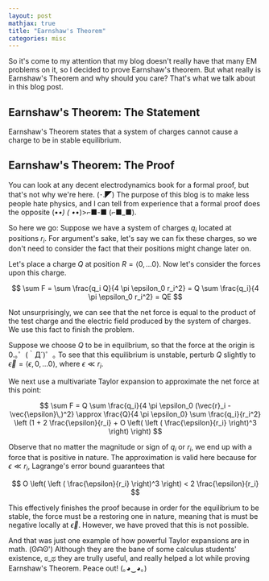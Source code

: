```yaml
---
layout: post
mathjax: true
title: "Earnshaw's Theorem"
categories: misc
---
```


So it's come to my attention that my blog doesn't really have that many EM problems on it, so I decided to prove Earnshaw's theorem.
But what really is Earnshaw's Theorem and why should you care? That's what we talk about in this blog post.

## Earnshaw's Theorem: The Statement

Earnshaw's Theorem states that a system of charges cannot cause a charge to be in stable equilibrium.

## Earnshaw's Theorem: The Proof

You can look at any decent electrodynamics book for a formal proof, but that's not why we're here. (･.◤)
The purpose of this blog is to make less people hate physics, and I can tell from experience that a formal proof does the opposite (•_•) ( •_•)>⌐■-■ (⌐■_■).

So here we go:
Suppose we have a system of charges $q_i$ located at positions $r_i$.
For argument's sake, let's say we can fix these charges, so we don't need to consider the fact that their positions might change later on.

Let's place a charge $Q$ at position $R = \langle 0, \dots 0 \rangle$.
Now let's consider the forces upon this charge.

$$
\sum F = \sum \frac{q_i Q}{4 \pi \epsilon_0 r_i^2} = Q \sum \frac{q_i}{4 \pi \epsilon_0 r_i^2} = QE
$$

Not unsurprisingly, we can see that the net force is equal to the product of the test charge and the electric field produced by the system of charges.
We use this fact to finish the problem.

Suppose we choose $Q$ to be in equilbrium, so that the force at the origin is $0$.｡゜(｀Д´)゜｡
To see that this equilibrium is unstable, perturb $Q$ slightly to $\vec{\epsilon} = \langle \epsilon, 0, \dots 0 \rangle$, where $\epsilon \ll r_i$.

We next use a multivariate Taylor expansion to approximate the net force at this point:

$$
\sum F = Q \sum \frac{q_i}{4 \pi \epsilon_0 (\vec{r}_i - \vec{\epsilon}\,)^2} \approx \frac{Q}{4 \pi \epsilon_0} \sum \frac{q_i}{r_i^2} \left (1 + 2   \frac{\epsilon}{r_i} + O \left( \left ( \frac{\epsilon}{r_i} \right)^3 \right) \right)
$$

Observe that no matter the magnitude or sign of $q_i$ or $r_i$, we end up with a force that is positive in nature.
The approximation is valid here because for $\epsilon \ll r_i$, Lagrange's error bound guarantees that

$$
O \left( \left ( \frac{\epsilon}{r_i} \right)^3 \right) < 2 \frac{\epsilon}{r_i}
$$

This effectively finishes the proof because in order for the equilibrium to be stable, the force must be a restoring one in nature, meaning that is must be negative locally at $\vec{\epsilon}$.
However, we have proved that this is not possible.

And that was just one example of how powerful Taylor expansions are in math. (ʘᗩʘ')
Although they are the bane of some calculus students' existence, ಠ_ಥ they are trully useful, and really helped a lot while proving Earnshaw's Theorem.
Peace out! (｡◕‿◕｡)
